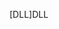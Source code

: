 <span data-ttu-id="3a9ee-101">[DLL]</span><span class="sxs-lookup"><span data-stu-id="3a9ee-101">DLL</span></span>